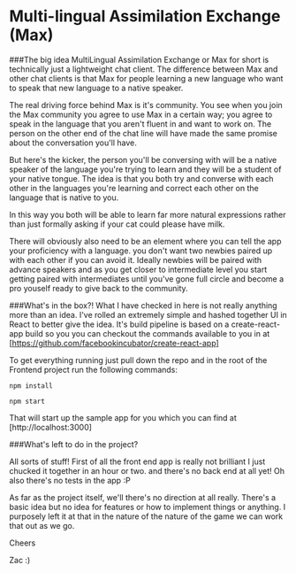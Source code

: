 # Multi-lingual Assimilation Exchange (Max)

###The big idea
MultiLingual Assimilation Exchange or Max for short is technically just a lightweight chat client. The difference between 
Max and other chat clients is that Max for people learning a new language who want to speak that new language to a native 
speaker. 

The real driving force behind Max is it's community. You see when you join the Max community you agree to use Max in a
certain way; you agree to speak in the language that you aren't fluent in and want to work on. The person on the other 
end of the chat line will have made the same promise about the conversation you'll have. 

But here's the kicker, the person you'll be conversing with will be a native speaker of the language you're trying to learn
and they will be a student of your native tongue. The idea is that you both try and converse with each other in the 
languages you're learning and correct each other on the language that is native to you.
 
In this way you both will be able to learn far more natural expressions rather than just formally asking if your cat
could please have milk.

There will obviously also need to be an element where you can tell the app your proficiency with a language. you don't
want two newbies paired up with each other if you can avoid it. Ideally newbies will be paired with advance speakers
and as you get closer to intermediate level you start getting paired with intermediates until you've gone full circle
and become a pro youself ready to give back to the community.

###What's in the box?!
What I have checked in here is not really anything more than an idea. I've rolled an extremely simple and hashed
together UI in React to better give the idea. It's build pipeline is based on a create-react-app build so you
you can checkout the commands available to you in at [https://github.com/facebookincubator/create-react-app]

To get everything running just pull down the repo and in the root of the Frontend project run the following commands:

``npm install``

``npm start``

That will start up the sample app for you which you can find at [http://localhost:3000]

###What's left to do in the project?

All sorts of stuff! First of all the front end app is really not brilliant I just chucked it together in an hour or two. and
there's no back end at all yet! Oh also there's no tests in the app :P 

As far as the project itself, we'll there's no direction at all really. There's a
basic idea but no idea for features or how to implement things or anything. I purposely left it at that in the nature of
the nature of the game we can work that out as we go.


Cheers

Zac :)